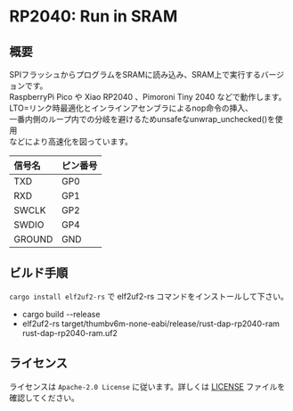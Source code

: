 # RP2040: Run in SRAM

## 概要

SPIフラッシュからプログラムをSRAMに読み込み、SRAM上で実行するバージョンです。\
RaspberryPi Pico や Xiao RP2040 、Pimoroni  Tiny 2040  などで動作します。\
LTO=リンク時最適化とインラインアセンブラによるnop命令の挿入、\
一番内側のループ内での分岐を避けるためunsafeなunwrap_unchecked()を使用\
などにより高速化を図っています。

| 信号名  | ピン番号 |
|:-------|:--------|
|  TXD   |   GP0   |
|  RXD   |   GP1   |
| SWCLK  |   GP2   |
| SWDIO  |   GP4   |
| GROUND |   GND   |


## ビルド手順

`cargo install elf2uf2-rs` で elf2uf2-rs コマンドをインストールして下さい。

- cargo build --release
- elf2uf2-rs target/thumbv6m-none-eabi/release/rust-dap-rp2040-ram rust-dap-rp2040-ram.uf2

## ライセンス

ライセンスは `Apache-2.0 License` に従います。詳しくは [LICENSE](../../LICENSE) ファイルを確認してください。